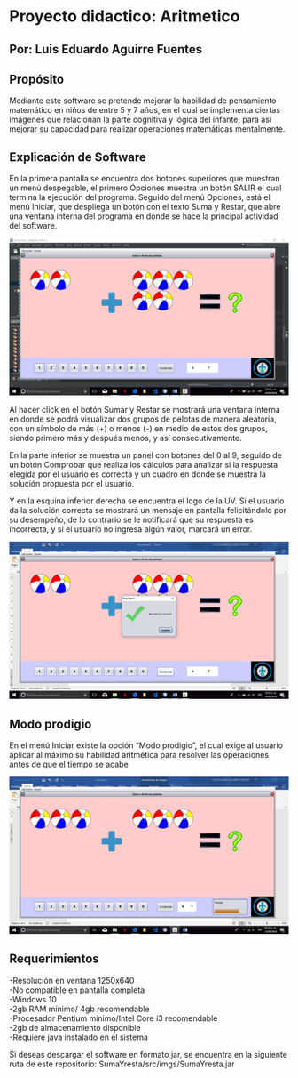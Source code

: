 Proyecto didactico: Aritmetico
===============================

Por: Luis Eduardo Aguirre Fuentes
---------------------------------

Propósito
---------
Mediante este software se pretende mejorar la habilidad de pensamiento matemático en niños de entre 5 y 7 años, en el cual se implementa ciertas imágenes que relacionan la parte cognitiva y lógica del infante, para así mejorar su capacidad para realizar operaciones matemáticas mentalmente.

Explicación de Software
-----------------------
En la primera pantalla se encuentra dos botones superiores que muestran un menú despegable, el primero Opciones muestra un botón SALIR el cual termina la ejecución del programa. Seguido del menú Opciones, está el menú Iniciar, que despliega un botón con el texto Suma y Restar, que abre una ventana interna del programa en donde se hace la principal actividad del software.

![Screenshot](SumaYresta/src/imgs/img02.jpg)

Al hacer click en el botón Sumar y Restar se mostrará una ventana interna en donde se podrá visualizar dos grupos de pelotas de manera aleatoria, con un símbolo de más (+) o menos (-) en medio de estos dos grupos, siendo primero más y después menos, y así consecutivamente. 

En la parte inferior se muestra un panel con botones del 0 al 9, seguido de un botón Comprobar que realiza los cálculos para analizar si la respuesta elegida por el usuario es correcta y un cuadro en donde se muestra la solución propuesta por el usuario. 


Y en la esquina inferior derecha se encuentra el logo de la UV.
Si el usuario da la solución correcta se mostrará un mensaje en pantalla felicitándolo por su desempeño, de lo contrario se le notificará que su respuesta es incorrecta, y si el usuario no ingresa algún valor, marcará un error.

![Screenshot](SumaYresta/src/imgs/img03.jpg)

Modo prodigio
-------------
En el menú Iniciar existe la opción “Modo prodigio”, el cual exige al usuario aplicar al máximo su habilidad aritmética para resolver las operaciones antes de que el tiempo se acabe

![Screenshot](SumaYresta/src/imgs/img04.jpg)

Requerimientos
--------------
-Resolución en ventana 1250x640 <br>
-No compatible en pantalla completa<br>
-Windows 10<br>
-2gb RAM mínimo/ 4gb recomendable<br>
-Procesador Pentium mínimo/Intel Core i3 recomendable<br>
-2gb de almacenamiento disponible <br>
-Requiere java instalado en el sistema<br>

Si deseas descargar el software en formato jar, se encuentra en la siguiente ruta de este repositorio:
SumaYresta/src/imgs/SumaYresta.jar
